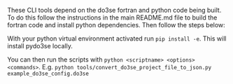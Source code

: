 These CLI tools depend on the do3se fortran and python code being built.
To do this follow the instructions in the main README.md file to build the
fortran code and install python dependencies. Then follow the steps below:

With your python virtual environment activated run `pip install -e`. This will install
pydo3se locally.

You can then run the scripts with `python <scriptname> <options> <commands>`.
E.g. `python tools/convert_do3se_project_file_to_json.py example_do3se_config.do3se`